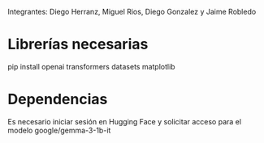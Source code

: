 Integrantes: Diego Herranz, Miguel Rios, Diego Gonzalez y Jaime Robledo

# Librerías necesarias
pip install openai transformers datasets matplotlib

# Dependencias
Es necesario iniciar sesión en Hugging Face y solicitar acceso para el modelo google/gemma-3-1b-it